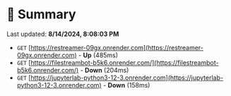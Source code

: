 # 📖 Summary
Last updated: **8/14/2024, 8:08:03 PM**

- `GET` [https://restreamer-09gx.onrender.com](https://restreamer-09gx.onrender.com) - **Up** (485ms)
- `GET` [https://filestreambot-b5k6.onrender.com/](https://filestreambot-b5k6.onrender.com/) - **Down** (204ms)
- `GET` [https://jupyterlab-python3-12-3.onrender.com](https://jupyterlab-python3-12-3.onrender.com) - **Down** (158ms)
